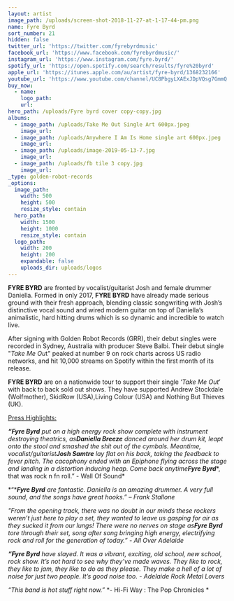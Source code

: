 ```yaml
---
layout: artist
image_path: /uploads/screen-shot-2018-11-27-at-1-17-44-pm.png
name: Fyre Byrd
sort_number: 21
hidden: false
twitter_url: 'https://twitter.com/fyrebyrdmusic'
facebook_url: 'https://www.facebook.com/fyrebyrdmusic/'
instagram_url: 'https://www.instagram.com/fyre.byrd/'
spotify_url: 'https://open.spotify.com/search/results/fyre%20byrd'
apple_url: 'https://itunes.apple.com/au/artist/fyre-byrd/1368232166'
youtube_url: 'https://www.youtube.com/channel/UC8PbgyLXAExJDpVQsg7GmmQ'
buy_now:
  - name:
    logo_path:
    url:
hero_path: /uploads/Fyre byrd cover copy-copy.jpg
albums:
  - image_path: /uploads/Take Me Out Single Art 600px.jpeg
    image_url:
  - image_path: /uploads/Anywhere I Am Is Home single art 600px.jpeg
    image_url:
  - image_path: /uploads/image-2019-05-13-7.jpg
    image_url:
  - image_path: /uploads/fb tile 3 copy.jpg
    image_url:
_type: golden-robot-records
_options:
  image_path:
    width: 500
    height: 500
    resize_style: contain
  hero_path:
    width: 1500
    height: 1000
    resize_style: contain
  logo_path:
    width: 200
    height: 200
    expandable: false
    uploads_dir: uploads/logos
---
```


**FYRE BYRD** are fronted by vocalist/guitarist Josh and female drummer Daniella. Formed in only 2017, **FYRE BYRD** have already made serious ground with their fresh approach, blending classic songwriting with Josh’s distinctive vocal sound and wired modern guitar on top of Daniella’s animalistic, hard hitting drums which is so dynamic and incredible to watch live.

After signing with Golden Robot Records (GRR), their debut singles were recorded in Sydney, Australia with producer Steve Balbi. Their debut single "*Take Me Ou*t" peaked at number 9 on rock charts across US radio networks, and hit 10,000 streams on Spotify within the first month of its release.

**FYRE BYRD** are on a nationwide tour to support their single ‘*Take Me Out*’ with back to back sold out shows. They have supported Andrew Stockdale (Wolfmother), SkidRow (USA),Living Colour (USA) and Nothing But Thieves (UK).

<u>Press Highlights:</u>

***“Fyre Byrd*** *put on a high energy rock show complete with instrument destroying theatrics, as****Daniella Breeze*** *danced around her drum kit, leapt onto the stool and smashed the shit out of the cymbals. Meantime, vocalist/guitarist****Josh Samtre*** *lay flat on his back, taking the feedback to fever pitch. The cacophony ended with an Epiphone flying across the stage and landing in a distortion inducing heap. Come back anytime****Fyre Byrd****, that was rock n fn roll.” - Wall Of Sound*

*“****Fyre Byrd*** *are fantastic. Daniella is an amazing drummer. A very full sound, and the songs have great hooks.” – Frank Stallone*

*"From the opening track, there was no doubt in our minds these rockers weren’t just here to play a set, they wanted to leave us gasping for air as they sucked it from our lungs\! There were no nerves on stage as****Fyre Byrd*** *tore through their set, song after song bringing high energy, electrifying rock and roll for the generation of today.” - All Over Adelaide*

***“Fyre Byrd*** *have slayed. It was a vibrant, exciting, old school, new school, rock show. It’s not hard to see why they’ve made waves. They like to rock, they like to jam, they like to do as they please. They make a hell of a lot of noise for just two people. It’s good noise too. - Adelaide Rock Metal Lovers*

*“This band is hot stuff right now.”* \*- Hi-Fi Way : The Pop Chronicles \*